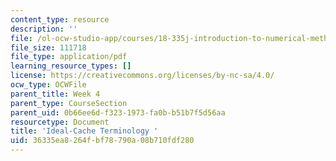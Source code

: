 ```yaml
---
content_type: resource
description: ''
file: /ol-ocw-studio-app/courses/18-335j-introduction-to-numerical-methods-spring-2019/36335ea8264fbf78790a08b710fdf280_ideal-cache.pdf
file_size: 111718
file_type: application/pdf
learning_resource_types: []
license: https://creativecommons.org/licenses/by-nc-sa/4.0/
ocw_type: OCWFile
parent_title: Week 4
parent_type: CourseSection
parent_uid: 0b66ee6d-f323-1973-fa0b-b51b7f5d56aa
resourcetype: Document
title: 'Ideal-Cache Terminology '
uid: 36335ea8-264f-bf78-790a-08b710fdf280
---
```


